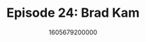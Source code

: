 ---
templateKey: podcast-episode
public: true
url: podcast/episode-24-brad-kam
title: " Episode 24: Brad Kam "
description:  We go down the rabbit hole with Brad Kam, Co-founder of Unstoppable Domains. He shares his perspective on how the Internet is broken, increasing censorship of content, and the economic benefits of using .crypto domains. 
date: 1605679200000
featuredimage: /img/podcast/EpisodeHeader_Website_BKam.jpg
socialimage: https://www.orchid.com/img/podcast/EpisodeHeader_BKam.png
platformurls:
 - https://podcasts.apple.com/us/podcast/crypto-domains-and-why-the-internet-is-broken-with-brad-kam/id1516705670?i=1000499245136
 - https://open.spotify.com/episode/3uHd2w49jUxD8OgM0iOj1Y
 - https://www.stitcher.com/show/follow-the-white-rabbit/episode/crypto-domains-and-why-the-internet-is-broken-with-brad-kam-79520092
 - https://www.deezer.com/us/episode/260500552
 - https://www.podbean.com/media/share/dir-xjuw9-c16782d
 - https://tunein.com/podcasts/Technology-Podcasts/Follow-the-White-Rabbit-p1330281/?topicId=158847278
---